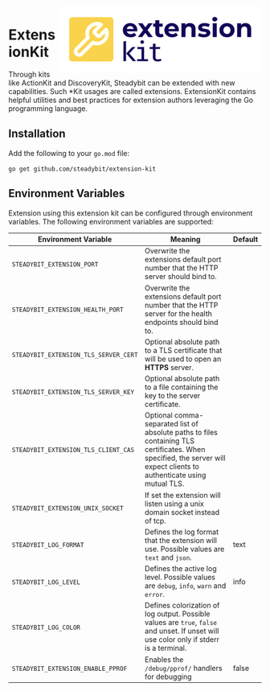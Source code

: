 <img src="./logo.png" height="130" align="right" alt="ExtensionKit logo depicting a wrench within a rounded rectangle on the background">

# ExtensionKit

Through kits like ActionKit and DiscoveryKit, Steadybit can be extended with new capabilities. Such *Kit usages are
called extensions. ExtensionKit
contains helpful utilities and best practices for extension authors leveraging the Go programming language.

## Installation

Add the following to your `go.mod` file:

```
go get github.com/steadybit/extension-kit
```

## Environment Variables

Extension using this extension kit can be configured through environment variables. The following environment variables
are supported:

| Environment Variable                  | Meaning                                                                                                                                                                | Default |
|---------------------------------------|------------------------------------------------------------------------------------------------------------------------------------------------------------------------|---------|
| `STEADYBIT_EXTENSION_PORT`            | Overwrite the extensions default port number that the HTTP server should bind to.                                                                                      |         |
| `STEADYBIT_EXTENSION_HEALTH_PORT`     | Overwrite the extensions default port number that the HTTP server for the health endpoints should bind to.                                                             |         |
| `STEADYBIT_EXTENSION_TLS_SERVER_CERT` | Optional absolute path to a TLS certificate that will be used to open an **HTTPS** server.                                                                             |         |
| `STEADYBIT_EXTENSION_TLS_SERVER_KEY`  | Optional absolute path to a file containing the key to the server certificate.                                                                                         |         |
| `STEADYBIT_EXTENSION_TLS_CLIENT_CAS`  | Optional comma-separated list of absolute paths to files containing TLS certificates. When specified, the server will expect clients to authenticate using mutual TLS. |         |
| `STEADYBIT_EXTENSION_UNIX_SOCKET`     | If set the extension will listen using a unix domain socket instead of tcp.                                                                                            |         |
| `STEADYBIT_LOG_FORMAT`                | Defines the log format that the extension will use. Possible values are `text` and `json`.                                                                             | text    |
| `STEADYBIT_LOG_LEVEL`                 | Defines the active log level. Possible values are `debug`, `info`, `warn` and `error`.                                                                                 | info    |
| `STEADYBIT_LOG_COLOR`                 | Defines colorization of log output. Possible values are `true`, `false` and unset. If unset will use color only if stderr is a terminal.                               |         |
| `STEADYBIT_EXTENSION_ENABLE_PPROF`    | Enables the `/debug/pprof/` handlers for debugging                                                                                                                     | false   |
